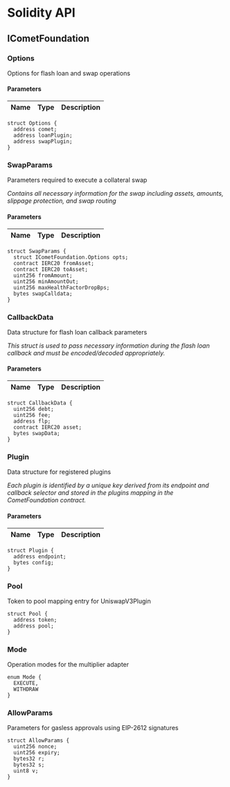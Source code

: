 # Solidity API

## ICometFoundation

### Options

Options for flash loan and swap operations

#### Parameters

| Name | Type | Description |
| ---- | ---- | ----------- |

```solidity
struct Options {
  address comet;
  address loanPlugin;
  address swapPlugin;
}
```

### SwapParams

Parameters required to execute a collateral swap

_Contains all necessary information for the swap including assets, amounts, slippage protection, and swap routing_

#### Parameters

| Name | Type | Description |
| ---- | ---- | ----------- |

```solidity
struct SwapParams {
  struct ICometFoundation.Options opts;
  contract IERC20 fromAsset;
  contract IERC20 toAsset;
  uint256 fromAmount;
  uint256 minAmountOut;
  uint256 maxHealthFactorDropBps;
  bytes swapCalldata;
}
```

### CallbackData

Data structure for flash loan callback parameters

_This struct is used to pass necessary information during the flash loan callback
and must be encoded/decoded appropriately._

#### Parameters

| Name | Type | Description |
| ---- | ---- | ----------- |

```solidity
struct CallbackData {
  uint256 debt;
  uint256 fee;
  address flp;
  contract IERC20 asset;
  bytes swapData;
}
```

### Plugin

Data structure for registered plugins

_Each plugin is identified by a unique key derived from its endpoint and callback selector
and stored in the plugins mapping in the CometFoundation contract._

#### Parameters

| Name | Type | Description |
| ---- | ---- | ----------- |

```solidity
struct Plugin {
  address endpoint;
  bytes config;
}
```

### Pool

Token to pool mapping entry for UniswapV3Plugin

```solidity
struct Pool {
  address token;
  address pool;
}
```

### Mode

Operation modes for the multiplier adapter

```solidity
enum Mode {
  EXECUTE,
  WITHDRAW
}
```

### AllowParams

Parameters for gasless approvals using EIP-2612 signatures

```solidity
struct AllowParams {
  uint256 nonce;
  uint256 expiry;
  bytes32 r;
  bytes32 s;
  uint8 v;
}
```
